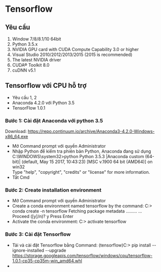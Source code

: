 # Tensorflow 
## Yêu cầu
  1. Window 7/8/8.1/10 64bit
  2. Python 3.5.x
  3. NVIDIA GPU card with CUDA Compute Capability 3.0 or higher
  4. Visual Studio 2010/2012/2013/2015 (2015 is recommended)
  5. The latest NVIDIA driver
  6. CUDA® Toolkit 8.0
  7. cuDNN v5.1
## Tensorflow với CPU hỗ trợ
- Yêu cầu 1, 2
- Anaconda 4.2.0 với Python 3.5
- TensorFlow 1.0.1
### Bước 1: Cài đặt Anaconda với python 3.5
  Download: https://repo.continuum.io/archive/Anaconda3-4.2.0-Windows-x86_64.exe    
  - Mở Command prompt với quyền Administrator  
  - Nhập Python để kiểm tra phiên bản Python, Anaconda đang sử dụng    
        C:\WINDOWS\system32>python
      Python 3.5.3 |Anaconda custom (64-bit)| (default, May 15 2017, 10:43:23) [MSC v.1900 64 bit (AMD64)] on win32           
      Type "help", "copyright", "credits" or "license" for more information.
  - Tắt Cmd
### Bước 2: Create installation environment  
  - Mở Command prompt với quyền Administrator  
  - Create a conda environment named tensorflow by the command: 
      C:\> conda create -n tensorflow
      Fetching package metadata .........
      …
      Proceed ([y]/n)? y
      Press Enter
  - Activate the conda environment:
      C:\> activate tensorflow

### Bước 3: Cài đặt Tensorflow
  - Tải và cài đặt Tensorflow bằng Command:
      (tensorflow)C:\> pip install --ignore-installed --upgrade https://storage.googleapis.com/tensorflow/windows/cpu/tensorflow-1.0.1-cp35-cp35m-win_amd64.whl
  - 
